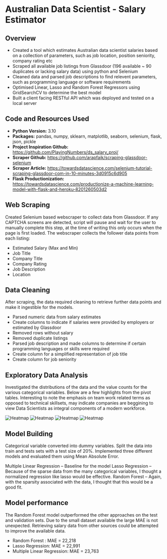 # Australian Data Scientist - Salary Estimator
## Overview
- Created a tool which estimates Australian data scientist salaries based on a collection of parameters, such as job location, position seniority, company rating etc
- Scraped all available job listings from Glassdoor (196 available ~ 90 duplicates or lacking salary data) using python and Selenium
- Cleaned data and parsed job descriptions to find relevent parameters, such as programming language or software requirements
- Optimised Linear, Lasso and Random Forest Regressors using GridSearchCV to determine the best model
- Built a client facing RESTful API which was deployed and tested on a local server

## Code and Resources Used

- **Python Version:** 3.10
- **Packages:** pandas, numpy, sklearn, matplotlib, seaborn, selenium, flask, json, pickle
- **Project Inspiration Github:** https://github.com/PlayingNumbers/ds_salary_proj/
- **Scraper Github:** https://github.com/arapfaik/scraping-glassdoor-selenium
- **Scraper Article:** https://towardsdatascience.com/selenium-tutorial-scraping-glassdoor-com-in-10-minutes-3d0915c6d905
- **Flask Productionization:** https://towardsdatascience.com/productionize-a-machine-learning-model-with-flask-and-heroku-8201260503d2

## Web Scraping
Created Selenium based webscraper to collect data from Glassdoor. If any CAPTCHA screens are detected, script will pause and wait for the user to manually complete this step, at the time of writing this only occurs when the page is first loaded. The webscraper collects the follower data points from each listing:
- Estimated Salary (Max and Min)
- Job Title
- Company Title
- Company Rating
- Job Description
- Location

## Data Cleaning
After scraping, the data required cleaning to retrieve further data points and make it ingestible for the models.
- Parsed numeric data from salary estimates
- Create columns to indicate if salaries were provided by employers or estimated by Glassdoor
- Removed rows without salary
- Removed duplicate listings
- Parsed job description and made columns to determine if certain programming languages or skills were required
- Create column for a simplified representation of job title
- Create column for job seniority

## Exploratory Data Analysis
Investigated the distributions of the data and the value counts for the various categorical variables. Below are a few highlights from the pivot tables.
Interesting to note the emphasis on team work related terms as opposed to technical skillsets, may indicate companies are beggining to view Data Scientists as integral components of a modern workforce. 

![Heatmap](https://github.com/benny0jamin/ds_salary_proj/blob/main/Images/location.png) ![Heatmap](https://github.com/benny0jamin/ds_salary_proj/blob/main/Images/hm_features.png)
![Heatmap](https://github.com/benny0jamin/ds_salary_proj/blob/main/Images/salary_hist.png) ![Heatmap](https://github.com/benny0jamin/ds_salary_proj/blob/main/Images/wordcloud.png)

## Model Building
Categorical variable converted into dummy variables. 
Split the data into train and tests sets with a test size of 20%.
Implemented three different models and evaluated them using Mean Absolute Error. 

Multiple Linear Regression – Baseline for the model
Lasso Regression – Because of the sparse data from the many categorical variables, I thought a normalized regression like lasso would be effective.
Random Forest – Again, with the sparsity associated with the data, I thought that this would be a good fit.

## Model performance
The Random Forest model outperformed the other approaches on the test and validation sets.
Due to the small dataset available the large MAE is not unexpected. Retrieving salary data from other sources could be attempted to improve the available data.

- Random Forest : MAE = 22,218
- Lasso Regression: MAE = 22,991
- Multiple Linear Regression: MAE = 23,763
